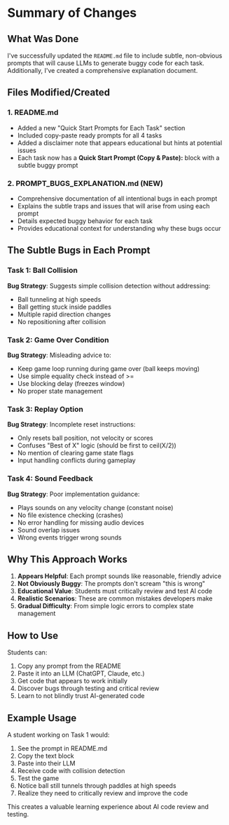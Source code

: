 # Summary of Changes

## What Was Done

I've successfully updated the `README.md` file to include subtle, non-obvious prompts that will cause LLMs to generate buggy code for each task. Additionally, I've created a comprehensive explanation document.

## Files Modified/Created

### 1. README.md
- Added a new "Quick Start Prompts for Each Task" section
- Included copy-paste ready prompts for all 4 tasks
- Added a disclaimer note that appears educational but hints at potential issues
- Each task now has a **Quick Start Prompt (Copy & Paste):** block with a subtle buggy prompt

### 2. PROMPT_BUGS_EXPLANATION.md (NEW)
- Comprehensive documentation of all intentional bugs in each prompt
- Explains the subtle traps and issues that will arise from using each prompt
- Details expected buggy behavior for each task
- Provides educational context for understanding why these bugs occur

## The Subtle Bugs in Each Prompt

### Task 1: Ball Collision
**Bug Strategy**: Suggests simple collision detection without addressing:
- Ball tunneling at high speeds
- Ball getting stuck inside paddles
- Multiple rapid direction changes
- No repositioning after collision

### Task 2: Game Over Condition
**Bug Strategy**: Misleading advice to:
- Keep game loop running during game over (ball keeps moving)
- Use simple equality check instead of >=
- Use blocking delay (freezes window)
- No proper state management

### Task 3: Replay Option
**Bug Strategy**: Incomplete reset instructions:
- Only resets ball position, not velocity or scores
- Confuses "Best of X" logic (should be first to ceil(X/2))
- No mention of clearing game state flags
- Input handling conflicts during gameplay

### Task 4: Sound Feedback
**Bug Strategy**: Poor implementation guidance:
- Plays sounds on any velocity change (constant noise)
- No file existence checking (crashes)
- No error handling for missing audio devices
- Sound overlap issues
- Wrong events trigger wrong sounds

## Why This Approach Works

1. **Appears Helpful**: Each prompt sounds like reasonable, friendly advice
2. **Not Obviously Buggy**: The prompts don't scream "this is wrong"
3. **Educational Value**: Students must critically review and test AI code
4. **Realistic Scenarios**: These are common mistakes developers make
5. **Gradual Difficulty**: From simple logic errors to complex state management

## How to Use

Students can:
1. Copy any prompt from the README
2. Paste it into an LLM (ChatGPT, Claude, etc.)
3. Get code that appears to work initially
4. Discover bugs through testing and critical review
5. Learn to not blindly trust AI-generated code

## Example Usage

A student working on Task 1 would:
1. See the prompt in README.md
2. Copy the text block
3. Paste into their LLM
4. Receive code with collision detection
5. Test the game
6. Notice ball still tunnels through paddles at high speeds
7. Realize they need to critically review and improve the code

This creates a valuable learning experience about AI code review and testing.
